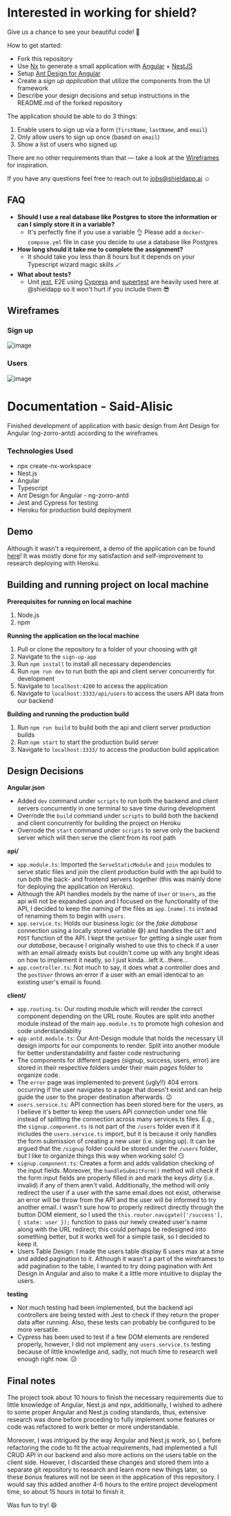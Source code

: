 # Interested in working for shield?

Give us a chance to see your beautiful code! 🤩 

How to get started:
- Fork this repository
- Use [Nx](https://nx.dev/) to generate a small application with [Angular](https://angular.io/) + [NestJS](https://nestjs.com/)
- Setup [Ant Design for Angular](https://ng.ant.design/docs/introduce/en)
- Create a *sign up application* that utilize the components from the UI framework
- Describe your design decisions and setup instructions in the README.md of the forked repository

The application should be able to do 3 things:
1. Enable users to sign up via a form (`firstName`, `lastName`, and `email`)
3. Only allow users to sign up once (based on `email`)
4. Show a list of users who signed up

There are no other requirements than that — take a look at the [Wireframes](#wireframes) for inspiration.

If you have any questions feel free to reach out to jobs@shieldapp.ai ☺️

## FAQ
- **Should I use a real database like Postgres to store the information or can I simply store it in a variable?**
    - It's perfectly fine if you use a variable 👌 Please add a `docker-compose.yml` file in case you decide to use a database like Postgres
- **How long should it take me to complete the assignment?**
    - It should take you less than 8 hours but it depends on your Typescript wizard magic skills 🪄
- **What about tests?**
    - Unit [jest](https://jestjs.io/), E2E using [Cypress](https://www.cypress.io/) and [supertest](https://github.com/visionmedia/supertest) are heavily used here at @shieldapp so it won't hurt if you include them 😎 

## Wireframes

### Sign up

![image](https://user-images.githubusercontent.com/16419971/114538338-928f1000-9c53-11eb-8be9-702381d7dbde.png)


### Users

![image](https://user-images.githubusercontent.com/16419971/114539208-8ce5fa00-9c54-11eb-81bd-70387184cd2d.png)


# Documentation - Said-Alisic

Finished development of application with basic design from Ant Design for Angular (ng-zorro-antd) according to the wireframes

### Technologies Used
- npx create-nx-workspace
- Nest.js
- Angular
- Typescript
- Ant Design for Angular - ng-zorro-antd
- Jest and Cypress for testing
- Heroku for production build deployment

## Demo 
Although it wasn't a requirement, a demo of the application can be found [here](https://sign-up-app-saidalisic.herokuapp.com/)! It was mostly done for my satisfaction and self-improvement to research deploying with Heroku.


## Building and running project on local machine

**Prerequisites for running on local machine**
1. Node.js
2. npm

**Running the application on the local machine**
1. Pull or clone the repository to a folder of your choosing with git
2. Navigate to the `sign-up-app`
3. Run `npm install` to install all necessary dependencies
4. Run `npm run dev` to run both the api and client server concurrently for development
5. Navigate to `localhost:4200` to access the application
6. Navigate to `localhost:3333/api/users` to access the users API data from our backend

**Building and running the production build**
1. Run `npm run build` to build both the api and client server production builds
2. Run `npm start` to start the production build server
3. Navigate to `localhost:3333/` to access the production build application


## Design Decisions

**Angular.json**
- Added `dev` command under `scripts` to run both the backend and client servers concurrently in one terminal to save time during development
- Overrode the `build` command under `scripts` to build both the backend and client concurrently for building the project on Heroku
- Overrode the `start` command under `scripts` to serve only the backend server which will then serve the client from its root path

**api/**
- `app.module.ts`: Imported the  `ServeStaticModule` and `join` modules to serve static files and join the client production build with the api build to run both the back- and frontend servers together (this was mainly done for deploying the application on Heroku).
- Although the API handles models by the name of `User` or `Users`, as the api will not be expanded upon and I focused on the functionality of the API, I decided to keep the naming of the files as `app.[name].ts` instead of renaming them to begin with `users`.
- `app.service.ts`: Holds our business logic (or the *fake database* connection using a locally stored variable :sweat_smile:) and handles the `GET` and `POST` function of the API. I kept the `getUser` for getting a single user from our *database*, because I originally wished to use this to check if a user with an email already exists but couldn't come up with any bright ideas on how to implement it neatly, so I just kinda...left it...there...
- `app.controller.ts`: Not much to say, it does what a controller does and the `postUser` throws an error if a user with an email identical to an existing user's email is found. 

**client/**
- `app.routing.ts`: Our routing module which will render the correct component depending on the URL route. Routes are split into another module instead of the main `app.module.ts` to promote high cohesion and code understandablity 
- `app-antd.module.ts`: Our Ant-Design module that holds the necessary UI design imports for our components to render. Split into another module for better understandability and faster code restructuring
- The components for different pages (signup, success, users, error) are stored in their respective folders under their main *pages* folder to organize code.
- The `error` page was implemented to prevent (ugly!!) 404 errors occurring if the user navigates to a page that doesn't exist and can help guide the user to the proper destination afterwards. :wink:
- `users.service.ts`: API connection has been stored here for the users, as I believe it's better to keep the users API connection under one file instead of splitting the connection across many services.ts files. E.g., the `signup.component.ts` is not part of the `/users` folder even if it includes the `users.service.ts` import, but it is because it only handles the form submission of creating a new user (i.e. signing up). It can be argued that the `/signup` folder could be stored under the `/users` folder, but I like to organize things this way when working solo! :smirk:
- `signup.component.ts`: Creates a form and adds validation checking of the input fields. Moreover, the `handleSubmitForm()` method will check if the form input fields are properly filled in and mark the keys *dirty* (i.e. invalid) if any of them aren't valid. Additionally, the method will only redirect the user if a user with the same email does not exist, otherwise an error will be throw from the API and the user will be informed to try another email. I wasn't sure how to properly redirect directly through the button DOM element, so I used the `this.router.navigate(['/success'], { state: user });` function to pass our newly created user's name along with the URL redirect; this could perhaps be redesigned into something better, but it works well for a simple task, so I decided to keep it.
- Users Table Design: I made the users table display 6 users max at a time and added pagination to it. Although it wasn't a part of the wireframes to add pagination to the table, I wanted to try doing pagination with Ant Design in Angular and also to make it a little more intuitive to display the users.

**testing**
- Not much testing had been implemented, but the backend api controllers are being tested with Jest to check if they return the proper data after running. Also, these tests can probably be configured to be more versatile.
- Cypress has been used to test if a few DOM elements are rendered properly, however, I did not implement any `users.service.ts` testing because of little knowledge and, sadly, not much time to research well enough right now. :disappointed_relieved:


## Final notes
The project took about 10 hours to finish the necessary requirements due to little knowledge of Angular, Nest.js and npx, additionally, I wished to adhere to some proper Angular and Nest.js coding standards, thus, extensive research was done before proceding to fully implement some features or code was refactored to work better or more understandable.

Moreover, I was intrigued by the way Angular and Nest.js work, so I, before refactoring the code to fit the actual requirements, had implemented a full CRUD API in our backend and also more actions on the users table on the client side. However, I discarded these changes and stored them into a separate git repository to research and learn more new things later, so these *bonus* features will not be seen in the application of this repository. I would say this added another 4-6 hours to the entire project development time, so about 15 hours in total to finish it. 

Was fun to try! :smile:




